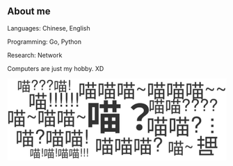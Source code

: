 ## About me

Languages: Chinese, English

Programming: Go, Python

Research: Network

Computers are just my hobby. XD

![miao.svg](https://raw.githubusercontent.com/chenxuuu/chenxuuu/master/miao.svg)
